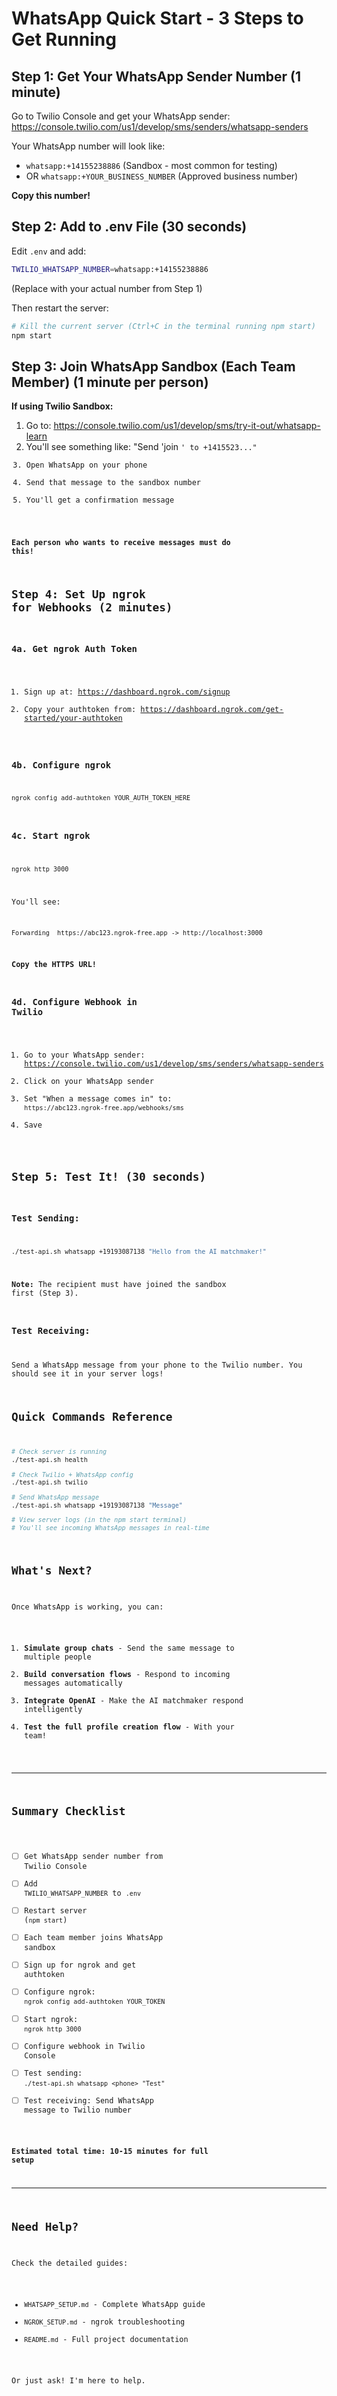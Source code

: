 # WhatsApp Quick Start - 3 Steps to Get Running

## Step 1: Get Your WhatsApp Sender Number (1 minute)

Go to Twilio Console and get your WhatsApp sender:
https://console.twilio.com/us1/develop/sms/senders/whatsapp-senders

Your WhatsApp number will look like:
- `whatsapp:+14155238886` (Sandbox - most common for testing)
- OR `whatsapp:+YOUR_BUSINESS_NUMBER` (Approved business number)

**Copy this number!**

## Step 2: Add to .env File (30 seconds)

Edit `.env` and add:

```bash
TWILIO_WHATSAPP_NUMBER=whatsapp:+14155238886
```

(Replace with your actual number from Step 1)

Then restart the server:
```bash
# Kill the current server (Ctrl+C in the terminal running npm start)
npm start
```

## Step 3: Join WhatsApp Sandbox (Each Team Member) (1 minute per person)

**If using Twilio Sandbox:**

1. Go to: https://console.twilio.com/us1/develop/sms/try-it-out/whatsapp-learn
2. You'll see something like: "Send 'join <code>' to +1415523..."
3. Open WhatsApp on your phone
4. Send that message to the sandbox number
5. You'll get a confirmation message

**Each person who wants to receive messages must do this!**

## Step 4: Set Up ngrok for Webhooks (2 minutes)

### 4a. Get ngrok Auth Token

1. Sign up at: https://dashboard.ngrok.com/signup
2. Copy your authtoken from: https://dashboard.ngrok.com/get-started/your-authtoken

### 4b. Configure ngrok

```bash
ngrok config add-authtoken YOUR_AUTH_TOKEN_HERE
```

### 4c. Start ngrok

```bash
ngrok http 3000
```

You'll see:
```
Forwarding  https://abc123.ngrok-free.app -> http://localhost:3000
```

**Copy the HTTPS URL!**

### 4d. Configure Webhook in Twilio

1. Go to your WhatsApp sender: https://console.twilio.com/us1/develop/sms/senders/whatsapp-senders
2. Click on your WhatsApp sender
3. Set "When a message comes in" to: `https://abc123.ngrok-free.app/webhooks/sms`
4. Save

## Step 5: Test It! (30 seconds)

### Test Sending:

```bash
./test-api.sh whatsapp +19193087138 "Hello from the AI matchmaker!"
```

**Note:** The recipient must have joined the sandbox first (Step 3).

### Test Receiving:

Send a WhatsApp message from your phone to the Twilio number.
You should see it in your server logs!

## Quick Commands Reference

```bash
# Check server is running
./test-api.sh health

# Check Twilio + WhatsApp config
./test-api.sh twilio

# Send WhatsApp message
./test-api.sh whatsapp +19193087138 "Message"

# View server logs (in the npm start terminal)
# You'll see incoming WhatsApp messages in real-time
```

## What's Next?

Once WhatsApp is working, you can:

1. **Simulate group chats** - Send the same message to multiple people
2. **Build conversation flows** - Respond to incoming messages automatically
3. **Integrate OpenAI** - Make the AI matchmaker respond intelligently
4. **Test the full profile creation flow** - With your team!

---

## Summary Checklist

- [ ] Get WhatsApp sender number from Twilio Console
- [ ] Add `TWILIO_WHATSAPP_NUMBER` to `.env`
- [ ] Restart server (`npm start`)
- [ ] Each team member joins WhatsApp sandbox
- [ ] Sign up for ngrok and get authtoken
- [ ] Configure ngrok: `ngrok config add-authtoken YOUR_TOKEN`
- [ ] Start ngrok: `ngrok http 3000`
- [ ] Configure webhook in Twilio Console
- [ ] Test sending: `./test-api.sh whatsapp <phone> "Test"`
- [ ] Test receiving: Send WhatsApp message to Twilio number

**Estimated total time: 10-15 minutes for full setup**

---

## Need Help?

Check the detailed guides:
- `WHATSAPP_SETUP.md` - Complete WhatsApp guide
- `NGROK_SETUP.md` - ngrok troubleshooting
- `README.md` - Full project documentation

Or just ask! I'm here to help.
